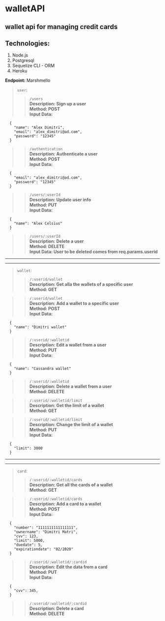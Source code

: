 # walletAPI

## wallet api for managing credit cards

## Technologies:
1. Node.js
2. Postgresql
3. Sequelize CLI - ORM
4. Heroku

**Endpoint:** 
Marshmello
  > `user`: <br />
  >>`/users` <br />
  **Description: Sign up a user** <br />
  **Method: POST** <br />
  **Input Data:**

      {
        "name": "Alex Dimitri",
        "email": "alex_dimitri@ad.com",
        "password": "12345"
      }

  >>`/authentication` <br />
  **Description: Authenticate a user** <br />
  **Method: POST** <br />
  **Input Data:**

      {
        "email": "alex_dimitri@ad.com",
        "password": "12345"
      }

  >>`/users/:userId` <br />
  **Description: Update user info** <br />
  **Method: PUT** <br />
  **Input Data:**

      {
        "name": "Alex Celsius"
      }

  >>`/users/:userId` <br />
  **Description: Delete a user** <br />
  **Method: DELETE** <br />
  **Input Data: User to be deleted comes from req.params.userid**

  ---
  ---

  > `wallet`: <br />
  >>`/:userid/wallet` <br />
  **Description: Get alla the wallets of a specific user** <br />
  **Method: GET** <br />

  >>`/:userid/wallet` <br />
  **Description: Add a wallet to a specific user** <br />
  **Method: POST** <br />
  **Input Data:**

      {
        "name": "Dimitri wallet"
      }

  >>`/:userid/:walletid` <br />
  **Description: Edit a wallet from a user** <br />
  **Method: PUT** <br />
  **Input Data:**

      {
        "name": "Cassandra wallet"
      }
      
  >>`/:userid/:walletid` <br />
  **Description: Delete a wallet from a user** <br />
  **Method: DELETE** <br />
      
  >>`/:userid/:walletid/limit` <br />
  **Description: Get the limit of a wallet** <br />
  **Method: GET** <br />
      
  >>`/:userid/:walletid/limit` <br />
  **Description: Change the limit of a wallet** <br />
  **Method: PUT** <br />
  **Input Data:**

      {
        "limit": 3000
      }

  ---
  --- 

  > `card`: <br />
  >>`/:userid/:walletid/cards` <br />
  **Description: Get all the cards of a wallet** <br />
  **Method: GET** <br />

  >>`/:userid/:walletid/cards` <br />
  **Description: Add a card to a wallet** <br />
  **Method: POST** <br />
  **Input Data:**

      {
        "number": "1111111111111111",
        "ownername": "Dimitri Matri",
        "cvv": 123,
        "limit": 5000,
        "duedate": 5,
        "expirationdate": "02/2020"
      }

  >>`/:userid/:walletid/:cardid` <br />
  **Description: Edit the data from a card** <br />
  **Method: PUT** <br />
  **Input Data:**

      {
        "cvv": 345,
      }

  >>`/:userid/:walletid/:cardid` <br />
  **Description: Delete a card** <br />
  **Method: DELETE** <br />
